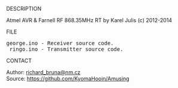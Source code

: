 
DESCRIPTION

Atmel AVR & Farnell RF 868.35MHz RT by Karel Julis (c) 2012-2014

FILE
<pre>
george.ino - Receiver source code.
 ringo.ino - Transmitter source code.
</pre>
CONTACT

Author: richard_bruna@nm.cz<br>
Source: https://github.com/KyomaHooin/Amusing

